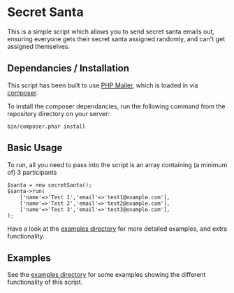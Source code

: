 # Secret Santa
This is a simple script which allows you to send secret santa emails out, ensuring everyone gets their secret santa assigned randomly, and can't get assigned themselves.

## Dependancies / Installation
This script has been built to use [PHP Mailer](https://github.com/PHPMailer/PHPMailer), which is loaded in via [composer](https://getcomposer.org/).

To install the composer dependancies, run the following command from the repository directory on your server:

    bin/composer.phar install

## Basic Usage
To run, all you need to pass into the script is an array containing (a minimum of) 3 participants

    $santa = new secretSanta();
    $santa->run(
        ['name'=>'Test 1','email'=>'test1@example.com'],
        ['name'=>'Test 2','email'=>'test2@example.com'],
        ['name'=>'Test 3','email'=>'test3@example.com'],
    );

Have a look at the [examples directory](https://github.com/nickedwards/php-secret-santa/tree/master/examples/) for more detailed examples, and extra functionality.

## Examples
See the [examples directory](https://github.com/nickedwards/php-secret-santa/tree/master/examples/) for some examples showing the different functionality of this script.